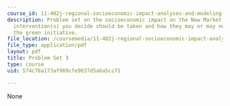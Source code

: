 ```yaml
---
course_id: 11-482j-regional-socioeconomic-impact-analyses-and-modeling-fall-2007
description: Problem set on the socioeconomic impact on the New Market area of the
  intervention(s) you decide should be taken and how they may or may not relate to
  the green initiative.
file_location: /coursemedia/11-482j-regional-socioeconomic-impact-analyses-and-modeling-fall-2007/574c76a173af969cfe9037d5a6a5cc71_pset3.pdf
file_type: application/pdf
layout: pdf
title: Problem Set 3
type: course
uid: 574c76a173af969cfe9037d5a6a5cc71

---
```

None